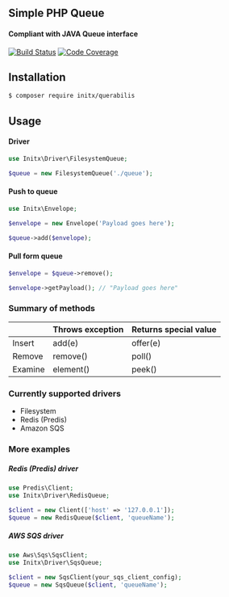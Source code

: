 ## Simple PHP Queue
#### Compliant with JAVA Queue interface
[![Build Status](https://travis-ci.org/initx/querabilis.svg?branch=master)](https://travis-ci.org/initx/querabilis)
[![Code Coverage](https://scrutinizer-ci.com/g/initx/querabilis/badges/coverage.png?b=master)](https://scrutinizer-ci.com/g/initx/querabilis/?branch=master)
## Installation
```bash
$ composer require initx/querabilis
```
## Usage
#### Driver
```php
use Initx\Driver\FilesystemQueue;

$queue = new FilesystemQueue('./queue');
```
#### Push to queue
```php
use Initx\Envelope;

$envelope = new Envelope('Payload goes here');

$queue->add($envelope);
```
#### Pull form queue
```php
$envelope = $queue->remove();

$envelope->getPayload(); // "Payload goes here"
```
### Summary of methods
|         	| Throws exception 	| Returns special value 	|
|---------	|------------------	|-----------------------	|
| Insert  	| add(e)           	| offer(e)              	|
| Remove  	| remove()         	| poll()                	|
| Examine 	| element()        	| peek()                	|
### Currently supported drivers
- Filesystem
- Redis (Predis)
- Amazon SQS

### More examples
##### Redis (Predis) driver
```php
use Predis\Client;
use Initx\Driver\RedisQueue;

$client = new Client(['host' => '127.0.0.1']);
$queue = new RedisQueue($client, 'queueName');
```
##### AWS SQS driver
```php
use Aws\Sqs\SqsClient;
use Initx\Driver\SqsQueue;

$client = new SqsClient(your_sqs_client_config);
$queue = new SqsQueue($client, 'queueName');
```
